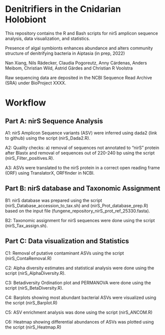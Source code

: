 # Denitrifiers in the Cnidarian Holobiont

This repository contains the R and Bash scripts for nirS amplicon sequence analysis, data visualization, and statistics. 

Presence of algal symbionts enhances abundance and alters community structure of denitrifying bacteria in Aiptasia (in prep, 2022) 

Nan Xiang, Nils Rädecker, Claudia Pogoreutz, Anny Cárdenas, Anders Meibom, Christian Wild, Astrid Gärdes and Christian R Voolstra

Raw sequencing data are deposited in the NCBI Sequence Read Archive (SRA) under BioProject XXXX. 


# Workflow

## Part A: nirS Sequence Analysis

A1: nirS Amplicon Sequence variants (ASV) were inferred using dada2 (link to github) using the script (nirS_Dada2.R).

A2: Quality checks: a) removal of sequences not annotated to “nirS” protein after Blastx and removal of sequences out of 220-240 bp using the script (nirS_Filter_positives.R). 

A3: ASVs were translated to the nirS protein in a correct open reading frame (ORF) using TranslatorX, ORFfinder in NCBI. 


## Part B: nirS database and Taxonomic Assignment 

B1: nirS database was prepared using the script (nirS_Database_accession_to_tax.sh) and (nirS_Prot_database_prep.R) based on the input file (fungene_repository_nirS_prot_ref_25330.fasta). 

B2: Taxonomic assignment for nirS sequences were done using the script (nirS_Tax_assign.sh). 


## Part C: Data visualization and Statistics 

C1: Removal of putative contaminant ASVs using the script (nirS_ContaRemoval.R) 

C2: Alpha diversity estimates and statistical analysis were done using the script (nirS_AlphaDiversity.R).

C3: Betadiversity Ordination plot and PERMANOVA were done using the script (nirS_BetaDiversity.R). 

C4: Barplots showing most abundant bacterial ASVs were visualized using the script (nirS_Barplot.R)

C5: ASV enrichment analysis was done using the script (nirS_ANCOM.R)

C6: Heatmap showing differential abundances of ASVs was plotted using the script (nirS_Heatmap.R)
